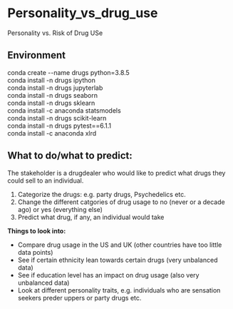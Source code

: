 # Personality_vs_drug_use
Personality vs. Risk of Drug USe

## Environment 
conda create --name drugs python=3.8.5  
conda install -n drugs ipython  
conda install -n drugs jupyterlab  
conda install -n drugs seaborn  
conda install -n drugs sklearn  
conda install -c anaconda statsmodels  
conda install -n drugs scikit-learn  
conda install -n drugs pytest==6.1.1  
conda install -c anaconda xlrd  


## What to do/what to predict:
The stakeholder is a drugdealer who would like to predict what drugs they could sell to an individual. 
1. Categorize the drugs: e.g. party drugs, Psychedelics etc.
2. Change the different catgories of drug usage to no (never or a decade ago) or yes (everything else)
3. Predict what drug, if any, an individual would take 

**Things to look into:**
* Compare drug usage in the US and UK (other countries have too little data points)
* See if certain ethnicity lean towards certain drugs (very unbalanced data)
* See if education level has an impact on drug usage (also very unbalanced data)
* Look at different personality traits, e.g. individuals who are sensation seekers preder uppers or party drugs etc.
